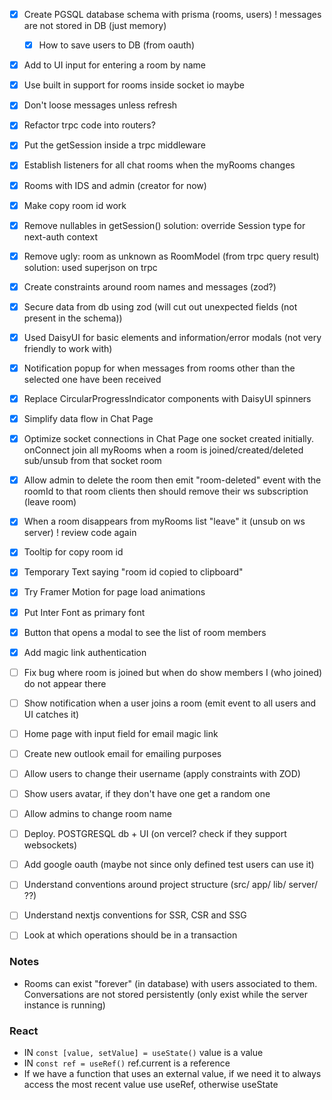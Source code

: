 - [x] Create PGSQL database schema with prisma (rooms, users) ! messages are not stored in DB (just memory)
  - [x] How to save users to DB (from oauth)
- [x] Add to UI input for entering a room by name
- [x] Use built in support for rooms inside socket io maybe
- [x] Don't loose messages unless refresh
- [x] Refactor trpc code into routers?
- [x] Put the getSession inside a trpc middleware
- [x] Establish listeners for all chat rooms when the myRooms changes
- [x] Rooms with IDS and admin (creator for now)
- [x] Make copy room id work
- [x] Remove nullables in getSession()
  solution: override Session type for next-auth context
- [x] Remove ugly: room as unknown as RoomModel (from trpc query result)
  solution: used superjson on trpc
- [x] Create constraints around room names and messages (zod?)
- [x] Secure data from db using zod (will cut out unexpected fields (not present in the schema))
- [x] Used DaisyUI for basic elements and information/error modals (not very friendly to work with)

- [x] Notification popup for when messages from rooms other than the selected one have been received
- [x] Replace CircularProgressIndicator components with DaisyUI spinners

- [x] Simplify data flow in Chat Page
- [x] Optimize socket connections in Chat Page
      one socket created initially. onConnect join all myRooms
      when a room is joined/created/deleted sub/unsub from that socket room

- [x] Allow admin to delete the room
        then emit "room-deleted" event with the roomId to that room
        clients then should remove their ws subscription (leave room) 
- [x] When a room disappears from myRooms list "leave" it (unsub on ws server)
        ! review code again
- [x] Tooltip for copy room id
- [x] Temporary Text saying "room id copied to clipboard"
- [x] Try Framer Motion for page load animations

- [x] Put Inter Font as primary font
- [x] Button that opens a modal to see the list of room members
- [x] Add magic link authentication

- [ ] Fix bug where room is joined but when do show members I (who joined) do not appear there
- [ ] Show notification when a user joins a room (emit event to all users and UI catches it) 
- [ ] Home page with input field for email magic link

- [ ] Create new outlook email for emailing purposes
- [ ] Allow users to change their username (apply constraints with ZOD)
- [ ] Show users avatar, if they don't have one get a random one

- [ ] Allow admins to change room name
- [ ] Deploy. POSTGRESQL db + UI (on vercel? check if they support websockets)
- [ ] Add google oauth (maybe not since only defined test users can use it)  

- [ ] Understand conventions around project structure (src/ app/ lib/ server/ ??)
- [ ] Understand nextjs conventions for SSR, CSR and SSG

- [ ] Look at which operations should be in a transaction

### Notes

- Rooms can exist "forever" (in database) with users associated to them.
  Conversations are not stored persistently (only exist while the server instance is running)

### React

- IN `const [value, setValue] = useState()` value is a value
- IN `const ref = useRef()` ref.current is a reference
- If we have a function that uses an external value, if we need it to always access the most recent 
value use useRef, otherwise useState 